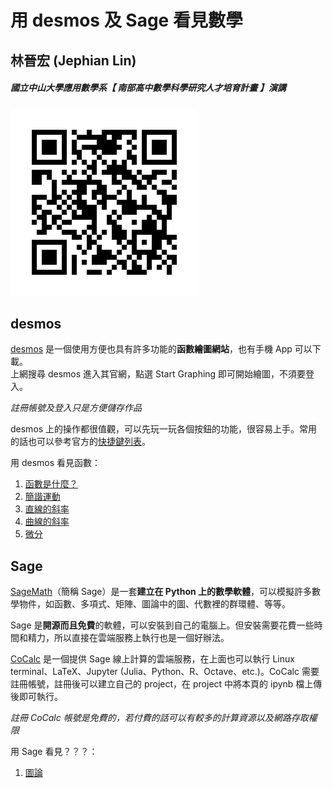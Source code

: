 # 用 desmos 及 Sage 看見數學
## 林晉宏 (Jephian Lin)
##### 國立中山大學應用數學系【 南部高中數學科學研究人才培育計畫 】演講

![QR code for this page](QR.png "Scan here")

## desmos
[desmos](https://www.desmos.com/) 是一個使用方便也具有許多功能的**函數繪圖網站**，也有手機 App 可以下載。  
上網搜尋 desmos 進入其官網，點選 Start Graphing 即可開始繪圖，不須要登入。

_註冊帳號及登入只是方便儲存作品_

desmos 上的操作都很值觀，可以先玩一玩各個按鈕的功能，很容易上手。常用的話也可以參考官方的[快捷鍵列表](https://support.desmos.com/hc/en-us/articles/202528799-Keyboard-Shortcuts)。

用 desmos 看見函數：
1. [函數是什麼？](https://www.desmos.com/calculator/ntsq0owons)
2. [簡諧運動](https://www.desmos.com/calculator/id66axntnx)
3. [直線的斜率](https://www.desmos.com/calculator/spbwhvyoie)
4. [曲線的斜率](https://www.desmos.com/calculator/ba8zwzbujn)
5. [微分](https://www.desmos.com/calculator/yd2wrhgfcw)


## Sage 
[SageMath](http://www.sagemath.org/)（簡稱 Sage）是一套**建立在 Python 上的數學軟體**，可以模擬許多數學物件，如函數、多項式、矩陣、圖論中的圖、代數裡的群環體、等等。

Sage 是**開源而且免費**的軟體，可以安裝到自己的電腦上。但安裝需要花費一些時間和精力，所以直接在雲端服務上執行也是一個好辦法。

[CoCalc](https://cocalc.com/) 是一個提供 Sage 線上計算的雲端服務，在上面也可以執行 Linux terminal、LaTeX、Jupyter (Julia、Python、R、Octave、etc.)。CoCalc 需要註冊帳號，註冊後可以建立自己的 project，在 project 中將本頁的 ipynb 檔上傳後即可執行。

_註冊 CoCalc 帳號是免費的，若付費的話可以有較多的計算資源以及網路存取權限_

用 Sage 看見？？？：
1. [圖論](here)

